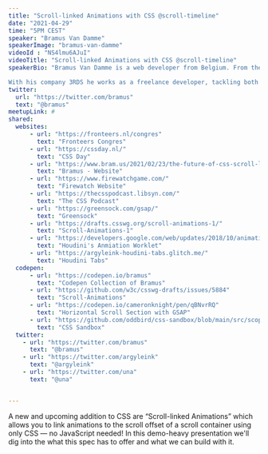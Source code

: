 ```yaml
---
title: "Scroll-linked Animations with CSS @scroll-timeline"
date: "2021-04-29"
time: "5PM CEST"
speaker: "Bramus Van Damme"
speakerImage: "bramus-van-damme"
videoId : "NS4lmu6AJuI"
videoTitle: "Scroll-linked Animations with CSS @scroll-timeline"
speakerBio: "Bramus Van Damme is a web developer from Belgium. From the moment he discovered view-source at the age of 14 (way back in 1997), he fell in love with the web and has been tinkering with it ever since.

With his company 3RDS he works as a freelance developer, tackling both the frontend (HTML, CSS, JS) and the backend (PHP, MySQL). His current focus is on JavaScript, React and React Native yet his love for CSS will never fade. Not limiting himself to only part of the stack, he also knows his way around supporting technologies (HTTPS, DNS, Docker, Serverless, …)"
twitter:
  url: "https://twitter.com/bramus"
  text: "@bramus"
meetupLink: #
shared:
  websites:
      - url: "https://fronteers.nl/congres"
        text: "Fronteers Congres"
      - url: "https://cssday.nl/"
        text: "CSS Day"
      - url: "https://www.bram.us/2021/02/23/the-future-of-css-scroll-linked-animations-part-1/"
        text: "Bramus - Website"
      - url: "https://www.firewatchgame.com/"
        text: "Firewatch Website"
      - url: "https://thecsspodcast.libsyn.com/"
        text: "The CSS Podcast"
      - url: "https://greensock.com/gsap/"
        text: "Greensock"
      - url: "https://drafts.csswg.org/scroll-animations-1/"
        text: "Scroll-Animations-1"
      - url: "https://developers.google.com/web/updates/2018/10/animation-worklet"
        text: "Houdini's Anmiation Worklet"
      - url: "https://argyleink-houdini-tabs.glitch.me/"
        text: "Houdini Tabs"
  codepen:
      - url: "https://codepen.io/bramus"
        text: "Codepen Collection of Bramus"
      - url: "https://github.com/w3c/csswg-drafts/issues/5884"
        text: "Scroll-Animations"
      - url: "https://codepen.io/cameronknight/pen/qBNvrRQ"
        text: "Horizontal Scroll Section with GSAP"
      - url: "https://github.com/oddbird/css-sandbox/blob/main/src/scope/explainer.md"
        text: "CSS Sandbox"
  twitter:
    - url: "https://twitter.com/bramus"
      text: "@bramus"
    - url: "https://twitter.com/argyleink"
      text: "@argyleink"
    - url: "https://twitter.com/una"
      text: "@una"


---
```


A new and upcoming addition to CSS are “Scroll-linked Animations” which allows you to link animations to the scroll offset of a scroll container using only CSS — no JavaScript needed! In this demo-heavy presentation we'll dig into the what this spec has to offer and what we can build with it.
